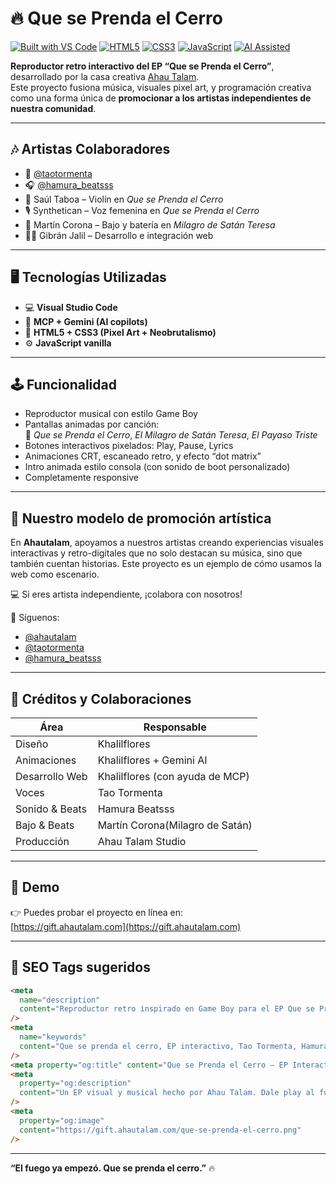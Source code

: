 # 🔥 Que se Prenda el Cerro

[![Built with VS Code](https://img.shields.io/badge/Built%20with-VSCode-007ACC?style=flat-square&logo=visualstudiocode)](https://code.visualstudio.com/)
[![HTML5](https://img.shields.io/badge/HTML5-E34F26?style=flat-square&logo=html5&logoColor=white)](#)
[![CSS3](https://img.shields.io/badge/CSS3-1572B6?style=flat-square&logo=css3&logoColor=white)](#)
[![JavaScript](https://img.shields.io/badge/JavaScript-F7DF1E?style=flat-square&logo=javascript&logoColor=black)](#)
[![AI Assisted](https://img.shields.io/badge/MCP%20%2B%20Gemini-AI-purple?style=flat-square&logo=google)](#)

**Reproductor retro interactivo del EP “Que se Prenda el Cerro”**, desarrollado por la casa creativa [Ahau Talam](https://www.ahautalam.com).  
Este proyecto fusiona música, visuales pixel art, y programación creativa como una forma única de **promocionar a los artistas independientes de nuestra comunidad**.

---

## 🎶 Artistas Colaboradores

- 🎤 [@taotormenta](https://www.instagram.com/taotormenta)
- 🎧 [@hamura_beatsss](https://www.instagram.com/hamura_beatsss)
- 🎻 Saúl Taboa – Violín en *Que se Prenda el Cerro*
- 🎙️ Synthetican – Voz femenina en *Que se Prenda el Cerro*
- 🥁 Martín Corona – Bajo y batería en *Milagro de Satán Teresa*
- 👨‍💻 Gibrán Jalil – Desarrollo e integración web
---

## 🖥️ Tecnologías Utilizadas

- 💻 **Visual Studio Code**
- 🤖 **MCP + Gemini (AI copilots)**
- 🎨 **HTML5 + CSS3 (Pixel Art + Neobrutalismo)**
- ⚙️ **JavaScript vanilla**

---

## 🕹️ Funcionalidad

- Reproductor musical con estilo Game Boy
- Pantallas animadas por canción:  
  🎵 _Que se Prenda el Cerro_, _El Milagro de Satán Teresa_, _El Payaso Triste_
- Botones interactivos pixelados: Play, Pause, Lyrics
- Animaciones CRT, escaneado retro, y efecto “dot matrix”
- Intro animada estilo consola (con sonido de boot personalizado)
- Completamente responsive

---

## 📣 Nuestro modelo de promoción artística

En **Ahautalam**, apoyamos a nuestros artistas creando experiencias visuales interactivas y retro-digitales que no solo destacan su música, sino que también cuentan historias. Este proyecto es un ejemplo de cómo usamos la web como escenario.

💻 Si eres artista independiente, ¡colabora con nosotros!

📱 Síguenos:

- [@ahautalam](https://www.instagram.com/ahautalam)
- [@taotormenta](https://www.instagram.com/taotormenta)
- [@hamura_beatsss](https://www.instagram.com/hamura_beatsss)

---

## 🧠 Créditos y Colaboraciones

| Área           | Responsable                     |
| -------------- | ------------------------------- |
| Diseño         | Khalilflores                    |
| Animaciones    | Khalilflores + Gemini AI        |
| Desarrollo Web | Khalilflores (con ayuda de MCP) |
| Voces          | Tao Tormenta                    |
| Sonido & Beats | Hamura Beatsss                  |
| Bajo  & Beats  | Martín Corona(Milagro de Satán) |
| Producción     | Ahau Talam Studio               |

---

## 🔗 Demo

👉 Puedes probar el proyecto en línea en:  
[https://gift.ahautalam.com](https://gift.ahautalam.com)

---

## 🚀 SEO Tags sugeridos

```html
<meta
  name="description"
  content="Reproductor retro inspirado en Game Boy para el EP Que se Prenda el Cerro. Proyecto visual y musical creado por Ahau Talam."
/>
<meta
  name="keywords"
  content="Que se prenda el cerro, EP interactivo, Tao Tormenta, Hamura Beatsss, música retro, reproductor pixel art, Ahau Talam"
/>
<meta property="og:title" content="Que se Prenda el Cerro – EP Interactivo" />
<meta
  property="og:description"
  content="Un EP visual y musical hecho por Ahau Talam. Dale play al fuego del cerro."
/>
<meta
  property="og:image"
  content="https://gift.ahautalam.com/que-se-prenda-el-cerro.png"
/>
```

---

**“El fuego ya empezó. Que se prenda el cerro.”** 🔥
